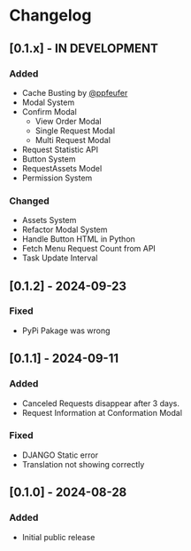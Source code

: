 # Changelog

## [0.1.x] - IN DEVELOPMENT

### Added

- Cache Busting by [@ppfeufer](https://github.com/ppfeufer)
- Modal System
- Confirm Modal
  - View Order Modal
  - Single Request Modal
  - Multi Request Modal
- Request Statistic API
- Button System
- RequestAssets Model
- Permission System

### Changed

- Assets System
- Refactor Modal System
- Handle Button HTML in Python
- Fetch Menu Request Count from API
- Task Update Interval

## [0.1.2] - 2024-09-23

### Fixed

- PyPi Pakage was wrong

## [0.1.1] - 2024-09-11

### Added

- Canceled Requests disappear after 3 days.
- Request Information at Conformation Modal

### Fixed

- DJANGO Static error
- Translation not showing correctly

## [0.1.0] - 2024-08-28

### Added

- Initial public release

